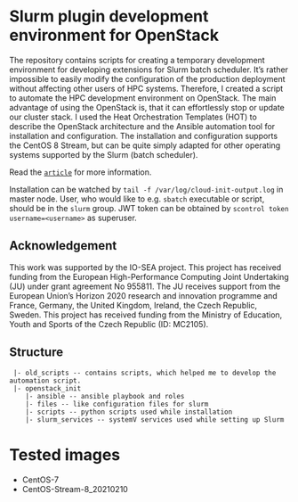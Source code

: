 # Slurm plugin development environment for OpenStack

The repository contains scripts for creating a temporary development environment for developing extensions for Slurm batch scheduler. It’s rather impossible to easily modify the configuration of the production
deployment without affecting other users of HPC systems. Therefore, I created a script to automate
the HPC development environment on OpenStack. The main advantage of using the OpenStack is,
that it can effortlessly stop or update our cluster stack. I used the Heat Orchestration Templates
(HOT) to describe the OpenStack architecture and the Ansible automation tool for installation and
configuration. The installation and configuration supports the CentOS 8 Stream, but can be quite
simply adapted for other operating systems supported by the Slurm (batch scheduler).

Read the [`article`](https://github.com/io-sea/slurm-openstack-devel-plugin/blob/main/2022-PPFIT-SlurmOpenStackPluginDevel.pdf) for more information.

Installation can be watched by `tail -f /var/log/cloud-init-output.log` in master node.
User, who would like to e.g. `sbatch` executable or script, should be in the `slurm` group. JWT token can be obtained by `scontrol token username=<username>` as superuser.

## Acknowledgement
This work was supported by the IO-SEA project. This project has received funding from the European High-Performance Computing Joint Undertaking (JU) under grant agreement No 955811. The JU receives support from the European Union’s Horizon 2020 research and innovation programme and France, Germany, the United Kingdom, Ireland, the Czech Republic, Sweden. This project has received funding from the Ministry of Education, Youth and Sports of the Czech Republic (ID: MC2105).


## Structure
```
 |- old_scripts -- contains scripts, which helped me to develop the automation script.
 |- openstack_init
    |- ansible -- ansible playbook and roles
    |- files -- like configuration files for slurm
    |- scripts -- python scripts used while installation
    |- slurm_services -- systemV services used while setting up Slurm

```

# Tested images
- CentOS-7
- CentOS-Stream-8_20210210
